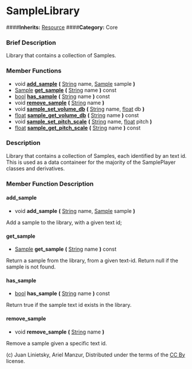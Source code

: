 #  SampleLibrary  
####**Inherits:** [Resource](class_resource)
####**Category:** Core

###  Brief Description  
Library that contains a collection of Samples.

###  Member Functions 
  * void  **[add&#95;sample](#add_sample)**  **(** [String](class_string) name, [Sample](class_sample) sample  **)**
  * [Sample](class_sample)  **[get&#95;sample](#get_sample)**  **(** [String](class_string) name  **)** const
  * [bool](class_bool)  **[has&#95;sample](#has_sample)**  **(** [String](class_string) name  **)** const
  * void  **[remove&#95;sample](#remove_sample)**  **(** [String](class_string) name  **)**
  * void  **[sample&#95;set&#95;volume&#95;db](#sample_set_volume_db)**  **(** [String](class_string) name, [float](class_float) db  **)**
  * [float](class_float)  **[sample&#95;get&#95;volume&#95;db](#sample_get_volume_db)**  **(** [String](class_string) name  **)** const
  * void  **[sample&#95;set&#95;pitch&#95;scale](#sample_set_pitch_scale)**  **(** [String](class_string) name, [float](class_float) pitch  **)**
  * [float](class_float)  **[sample&#95;get&#95;pitch&#95;scale](#sample_get_pitch_scale)**  **(** [String](class_string) name  **)** const

###  Description  
Library that contains a collection of Samples, each identified by an text id. This is used as a data containeer for the majority of the SamplePlayer classes and derivatives.

###  Member Function Description  

#### <a name="add_sample">add_sample</a>
  * void  **add&#95;sample**  **(** [String](class_string) name, [Sample](class_sample) sample  **)**

Add a sample to the library, with a given text id;

#### <a name="get_sample">get_sample</a>
  * [Sample](class_sample)  **get&#95;sample**  **(** [String](class_string) name  **)** const

Return a sample from the library, from a given text-id. Return null if the sample is not found.

#### <a name="has_sample">has_sample</a>
  * [bool](class_bool)  **has&#95;sample**  **(** [String](class_string) name  **)** const

Return true if the sample text id exists in the library.

#### <a name="remove_sample">remove_sample</a>
  * void  **remove&#95;sample**  **(** [String](class_string) name  **)**

Remove a sample given a specific text id.


(c) Juan Linietsky, Ariel Manzur, Distributed under the terms of the [CC By](https://creativecommons.org/licenses/by/3.0/legalcode) license.
